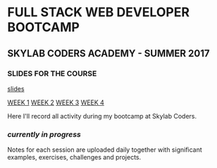 # FULL STACK WEB DEVELOPER BOOTCAMP
## SKYLAB CODERS ACADEMY - SUMMER 2017

### SLIDES FOR THE COURSE
[slides](https://skylabcoders.github.io/bootcamp-julio2017/)

[WEEK 1](./Week1)
[WEEK 2](./Week2)
[WEEK 3](./Week3)
[WEEK 4](./Week4)


Here I'll record all activity during my bootcamp at Skylab Coders.

### *currently in progress*
Notes for each session are uploaded daily together with significant examples, exercises, challenges and projects. 